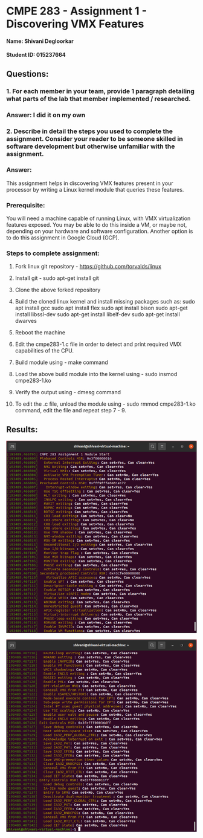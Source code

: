 # CMPE 283 - Assignment 1 - Discovering VMX Features
#### Name: Shivani Degloorkar
#### Student ID: 015237664







## Questions:

### 1. For each member in your team, provide 1 paragraph detailing what parts of the lab that member implemented / researched.

### Answer: I did it on my own

### 2. Describe in detail the steps you used to complete the assignment. Consider your reader to be someone skilled in software development but otherwise unfamiliar with the assignment.

### Answer:
This assignment helps in discovering VMX features present in your processor by writing a Linux kernel module that queries these features.


### Prerequisite:
You will need a machine capable of running Linux, with VMX virtualization features exposed. You may be able to do this inside a VM, or maybe not, depending on your hardware and software configuration. Another option is to do this assignment in Google Cloud (GCP).


### Steps to complete assignment:

1. Fork linux git repository - https://github.com/torvalds/linux

2. Install git - sudo apt-get install git

3. Clone the above forked repository

4. Build the cloned linux kernel and install missing packages such as:
   sudo apt install gcc
   sudo apt install flex
   sudo apt install bison
   sudo apt-get install libssl-dev
   sudo apt-get install libelf-dev
   sudo apt-get install dwarves

5. Reboot the machine

6. Edit the cmpe283-1.c file in order to detect and print required VMX capabilities of the CPU.

7. Build module using - make command

8. Load the above build module into the kernel using - sudo insmod cmpe283-1.ko

9. Verify the output using - dmesg command

10. To edit the .c file, unload the module using - sudo rmmod cmpe283-1.ko command, edit the file and repeat step 7 - 9.


## Results:

![alt text](https://github.com/shivanid22/linux/blob/master/CMPE283-Assignment1/assignment1-1.png)


![alt text](https://github.com/shivanid22/linux/blob/master/CMPE283-Assignment1/assignment1-2.png)




